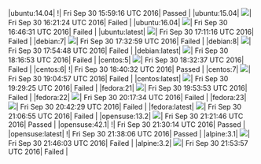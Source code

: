 |ubuntu:14.04| \![](https://cdn.rawgit.com/Neilpang/letest/master/status/ubuntu-14.04.svg?1475251156)| Fri Sep 30 15:59:16 UTC 2016| Passed |
|ubuntu:15.04| ![](https://cdn.rawgit.com/Neilpang/letest/master/status/ubuntu-15.04.svg?1475252484)| Fri Sep 30 16:21:24 UTC 2016| Failed |
|ubuntu:16.04| ![](https://cdn.rawgit.com/Neilpang/letest/master/status/ubuntu-16.04.svg?1475253991)| Fri Sep 30 16:46:31 UTC 2016| Failed |
|ubuntu:latest| ![](https://cdn.rawgit.com/Neilpang/letest/master/status/ubuntu-latest.svg?1475255476)| Fri Sep 30 17:11:16 UTC 2016| Failed |
|debian:7| ![](https://cdn.rawgit.com/Neilpang/letest/master/status/debian-7.svg?1475256779)| Fri Sep 30 17:32:59 UTC 2016| Failed |
|debian:8| ![](https://cdn.rawgit.com/Neilpang/letest/master/status/debian-8.svg?1475258088)| Fri Sep 30 17:54:48 UTC 2016| Failed |
|debian:latest| ![](https://cdn.rawgit.com/Neilpang/letest/master/status/debian-latest.svg?1475259413)| Fri Sep 30 18:16:53 UTC 2016| Failed |
|centos:5| ![](https://cdn.rawgit.com/Neilpang/letest/master/status/centos-5.svg?1475260357)| Fri Sep 30 18:32:37 UTC 2016| Failed |
|centos:6| \![](https://cdn.rawgit.com/Neilpang/letest/master/status/centos-6.svg?1475260832)| Fri Sep 30 18:40:32 UTC 2016| Passed |
|centos:7| ![](https://cdn.rawgit.com/Neilpang/letest/master/status/centos-7.svg?1475262297)| Fri Sep 30 19:04:57 UTC 2016| Failed |
|centos:latest| ![](https://cdn.rawgit.com/Neilpang/letest/master/status/centos-latest.svg?1475263765)| Fri Sep 30 19:29:25 UTC 2016| Failed |
|fedora:21| ![](https://cdn.rawgit.com/Neilpang/letest/master/status/fedora-21.svg?1475265233)| Fri Sep 30 19:53:53 UTC 2016| Failed |
|fedora:22| ![](https://cdn.rawgit.com/Neilpang/letest/master/status/fedora-22.svg?1475266654)| Fri Sep 30 20:17:34 UTC 2016| Failed |
|fedora:23| ![](https://cdn.rawgit.com/Neilpang/letest/master/status/fedora-23.svg?1475268149)| Fri Sep 30 20:42:29 UTC 2016| Failed |
|fedora:latest| ![](https://cdn.rawgit.com/Neilpang/letest/master/status/fedora-latest.svg?1475269615)| Fri Sep 30 21:06:55 UTC 2016| Failed |
|opensuse:13.2| ![](https://cdn.rawgit.com/Neilpang/letest/master/status/opensuse-13.2.svg?1475270506)| Fri Sep 30 21:21:46 UTC 2016| Passed |
|opensuse:42.1| \![](https://cdn.rawgit.com/Neilpang/letest/master/status/opensuse-42.1.svg?1475271014)| Fri Sep 30 21:30:14 UTC 2016| Passed |
|opensuse:latest| \![](https://cdn.rawgit.com/Neilpang/letest/master/status/opensuse-latest.svg?1475271486)| Fri Sep 30 21:38:06 UTC 2016| Passed |
|alpine:3.1| ![](https://cdn.rawgit.com/Neilpang/letest/master/status/alpine-3.1.svg?1475271963)| Fri Sep 30 21:46:03 UTC 2016| Failed |
|alpine:3.2| ![](https://cdn.rawgit.com/Neilpang/letest/master/status/alpine-3.2.svg?1475272437)| Fri Sep 30 21:53:57 UTC 2016| Failed |
